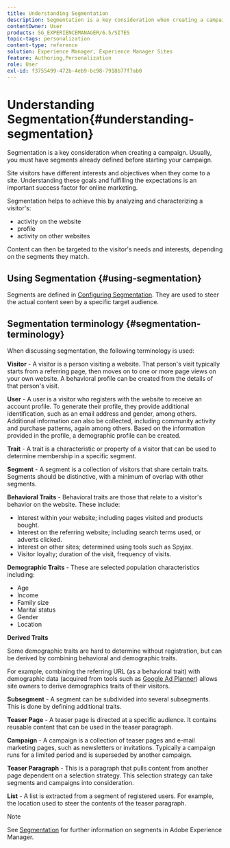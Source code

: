 ```yaml
---
title: Understanding Segmentation
description: Segmentation is a key consideration when creating a campaign. Usually, you must have segments already defined before starting your campaign.
contentOwner: User
products: SG_EXPERIENCEMANAGER/6.5/SITES
topic-tags: personalization
content-type: reference
solution: Experience Manager, Experience Manager Sites
feature: Authoring,Personalization
role: User
exl-id: f3755499-472b-4eb9-bc98-7918b77f7ab0
---
```

# Understanding Segmentation{#understanding-segmentation}

Segmentation is a key consideration when creating a campaign. Usually, you must have segments already defined before starting your campaign.

Site visitors have different interests and objectives when they come to a site. Understanding these goals and fulfilling the expectations is an important success factor for online marketing.

Segmentation helps to achieve this by analyzing and characterizing a visitor's:

* activity on the website
* profile
* activity on other websites

Content can then be targeted to the visitor's needs and interests, depending on the segments they match.

## Using Segmentation {#using-segmentation}

Segments are defined in [Configuring Segmentation](/help/sites-administering/campaign-segmentation.md). They are used to steer the actual content seen by a specific target audience.

## Segmentation terminology {#segmentation-terminology}

When discussing segmentation, the following terminology is used:

**Visitor** - A visitor is a person visiting a website. That person's visit typically starts from a referring page, then moves on to one or more page views on your own website. A behavioral profile can be created from the details of that person's visit.

**User** - A user is a visitor who registers with the website to receive an account profile. To generate their profile, they provide additional identification, such as an email address and gender, among others. Additional information can also be collected, including community activity and purchase patterns, again among others. Based on the information provided in the profile, a demographic profile can be created.

**Trait** - A trait is a characteristic or property of a visitor that can be used to determine membership in a specific segment.

**Segment** - A segment is a collection of visitors that share certain traits. Segments should be distinctive, with a minimum of overlap with other segments.

**Behavioral Traits** - Behavioral traits are those that relate to a visitor's behavior on the website. These include:

* Interest within your website; including pages visited and products bought.
* Interest on the referring website; including search terms used, or adverts clicked.
* Interest on other sites; determined using tools such as Spyjax.
* Visitor loyalty; duration of the visit, frequency of visits.

**Demographic Traits** - These are selected population characteristics including:

* Age
* Income
* Family size
* Marital status
* Gender
* Location

**Derived Traits**

Some demographic traits are hard to determine without registration, but can be derived by combining behavioral and demographic traits.

For example, combining the referring URL (as a behavioral trait) with demographic data (acquired from tools such as [Google Ad Planner](https://www.google.com/adplanner/)) allows site owners to derive demographics traits of their visitors.

**Subsegment** - A segment can be subdivided into several subsegments. This is done by defining additional traits.

**Teaser Page** - A teaser page is directed at a specific audience. It contains reusable content that can be used in the teaser paragraph.

**Campaign** - A campaign is a collection of teaser pages and e-mail marketing pages, such as newsletters or invitations. Typically a campaign runs for a limited period and is superseded by another campaign.

**Teaser Paragraph** - This is a paragraph that pulls content from another page dependent on a selection strategy. This selection strategy can take segments and campaigns into consideration.

**List** - A list is extracted from a segment of registered users. For example, the location used to steer the contents of the teaser paragraph.

>[!NOTE]
>
>See [Segmentation](/help/sites-administering/campaign-segmentation.md) for further information on segments in Adobe Experience Manager.
